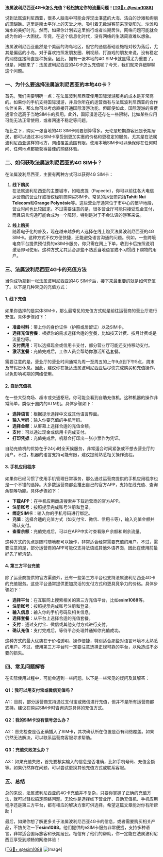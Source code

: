 **法属波利尼西亚4G卡怎么充值？轻松搞定你的流量问题！[[TG💪+ @esim1088](https://t.me/s/esim1088)]**

说到法属波利尼西亚，很多人脑海中可能会浮现出湛蓝的大海、洁白的沙滩和绚丽的珊瑚礁。这里是南太平洋上的天堂之地，吸引着无数游客前来享受阳光、沙滩和海水的美好时光。然而，如果你计划去这里旅行或者长期居住，网络问题可能就会成为你的一大困扰。毕竟，在这个信息化时代，没有网络的生活简直难以想象。

法属波利尼西亚虽然是个美丽的海岛地区，但它的通信基础设施相对较为落后，尤其是偏远的小岛。对于喜欢拍照发朋友圈、刷视频、打游戏的朋友来说，没有稳定的网络连接简直是种折磨。因此，拥有一张本地的4G SIM卡就显得尤为重要了。但是，问题来了：法属波利尼西亚的4G卡怎么充值呢？今天，我们就来详细聊聊这个问题。

### 一、为什么要选择法属波利尼西亚的本地4G卡？

首先，我们需要明确一点：在法属波利尼西亚使用国际漫游服务的成本是非常高的。如果你的手机支持国际漫游，并且你所在的运营商有与法属波利尼西亚的合作伙伴关系，那么你可以考虑直接开通国际漫游功能。但即便如此，国际漫游的资费通常会远高于当地SIM卡的费用。此外，国际漫游还存在一些限制，比如某些应用可能无法正常使用，或者网速不稳定等问题。

相比之下，购买一张当地的4G SIM卡则要划算得多。无论是短期游客还是长期居民，都可以通过本地SIM卡享受到更加实惠的价格和更稳定的服务。尤其是在法属波利尼西亚这样的地方，网络覆盖范围有限，使用本地SIM卡可以确保你在任何时间、任何地点都能获得最佳的网络体验。

### 二、如何获取法属波利尼西亚的4G SIM卡？

在法属波利尼西亚，主要有两种方式可以获得4G SIM卡：

1. **线下购买**  
   在法属波利尼西亚的主要城市，如帕皮提（Papeete），你可以前往各大电信运营商的营业厅或授权经销商购买SIM卡。常见的运营商包括**Tahiti Nui Telecom**和**Orange Polynésie**等。这些营业厅通常位于市中心的繁华地段，营业时间也比较固定。不过需要注意的是，很多营业厅可能只接受现金支付，而且语言沟通可能会成为一个障碍，特别是对于不会法语的游客来说。

2. **线上购买**  
   随着电子化的普及，现在越来越多的人选择在线上购买法属波利尼西亚的4G SIM卡。这种方式不仅方便快捷，还能避免语言沟通的问题。例如，一些跨境电商平台提供预付费的eSIM卡服务，你只需在网上下单，收到卡后按照说明激活即可使用。这种方式尤其适合那些不熟悉当地语言或不习惯线下购物的用户。

### 三、法属波利尼西亚4G卡的充值方法

当你成功拿到一张法属波利尼西亚的4G SIM卡后，接下来最重要的就是如何充值了。以下是几种常见的充值方式：

#### 1. 线下充值
如果你选择的是实体SIM卡，那么最常见的充值方式就是前往运营商的营业厅进行充值。具体步骤如下：
- **准备材料**：带上你的身份证件（护照或居留证）以及SIM卡。
- **选择充值套餐**：根据你的需求选择合适的套餐，比如按天计费、按月计费或是流量包等。
- **支付费用**：可以选择现金或信用卡支付，部分营业厅可能还支持移动支付。
- **激活套餐**：充值完成后，工作人员会帮助你激活所选套餐。

需要注意的是，营业厅的营业时间通常为周一至周五的上午9点到下午5点，周末及节假日休息。因此，建议你在抵达法属波利尼西亚后尽快完成购买和充值操作，以免影响初期的网络使用。

#### 2. 自助充值机
在一些大型商场、超市或交通枢纽，你可能会看到自助充值机。这种机器的操作非常简单，类似于国内的ATM机。具体步骤如下：
- **选择语言**：根据提示选择中文或其他语言界面。
- **输入号码**：输入你要充值的手机号码。
- **选择金额**：从屏幕上选择合适的充值金额。
- **支付**：可以通过现金或信用卡完成支付。
- **打印凭据**：充值完成后，机器会打印出一张小票作为凭证。

自助充值机的优势在于24小时全天候服务，非常适合时间紧张或不想去营业厅的用户。不过，机器的语言支持可能有限，建议提前熟悉相关操作流程。

#### 3. 手机应用程序
如果你已经习惯了使用手机管理日常事务，那么通过运营商提供的手机应用程序也是一个不错的选择。大多数运营商都会推出自己的官方APP，支持在线充值、查询余额等功能。具体步骤如下：
- **下载APP**：在手机应用商店搜索并下载运营商的官方APP。
- **注册账号**：按照提示完成账号注册和登录。
- **绑定SIM卡**：输入你的手机号码进行绑定。
- **充值**：选择合适的充值方式（如支付宝、微信、信用卡等），输入充值金额并确认支付。
- **查看余额**：充值完成后，可以在APP中实时查看账户余额和剩余流量。

这种方式的优点是随时随地都可以操作，非常适合经常需要充值的用户。不过，需要注意的是，部分运营商的APP可能仅支持法语或其他外语界面，因此在使用前最好先了解清楚。

#### 4. 第三方平台充值
除了运营商提供的官方渠道外，还有一些第三方平台也支持法属波利尼西亚4G卡的充值服务。这些平台通常提供更加灵活的支付方式和更具竞争力的价格。具体步骤如下：
- **选择平台**：在互联网上搜索相关的第三方充值平台，比如**esim1088**等。
- **注册账号**：按照提示完成账号注册和登录。
- **输入信息**：输入你的手机号码及相关信息。
- **选择套餐**：从平台上选择合适的充值套餐。
- **支付**：通过支付宝、微信或其他支付方式进行支付。
- **确认充值**：支付完成后，等待平台处理并通知你充值成功。

这种方式的最大优势在于价格透明、操作便捷，特别适合那些对语言环境不太熟悉的用户。不过，使用第三方平台时一定要注意选择正规可靠的平台，以免造成不必要的损失。

### 四、常见问题解答

在实际使用过程中，可能会遇到一些问题。以下是一些常见的疑问及其解答：

#### Q1：我可以用支付宝或微信充值吗？
A1：目前，部分运营商支持通过支付宝或微信进行充值，但并不是所有运营商都支持。建议在购买SIM卡时咨询清楚具体的充值方式。

#### Q2：我的SIM卡没有信号怎么办？
A2：首先检查是否正确插入了SIM卡，其次确认所在位置是否有网络覆盖。如果仍然无法解决，可以联系运营商客服寻求帮助。

#### Q3：充值失败怎么办？
A3：如果充值失败，首先要核实输入的信息是否准确，比如手机号码、充值金额等。如果仍然存在问题，可以尝试更换其他充值方式或联系客服。

### 五、总结

总的来说，法属波利尼西亚的4G卡充值并不复杂，只要你掌握了正确的充值方法，就可以轻松搞定网络问题。无论你是选择线下营业厅、自助充值机、手机应用程序还是第三方平台，都有相应的解决方案可供选择。希望这篇文章能对你有所帮助！

最后，如果你想了解更多关于法属波利尼西亚4G卡的信息，或者需要购买相关产品，不妨关注一下**esim1088**。他们提供的eSIM卡服务非常便捷，支持多种语言，非常适合国际旅客和长期居民。相信有了他们的帮助，你一定能在法属波利尼西亚享受到顺畅的网络体验！

[[TG💪+ @esim1088](https://t.me/s/esim1088) ![Image](https://i.postimg.cc/4NQfJmqS/Snipaste-2025-05-13-00-14-12.png)]